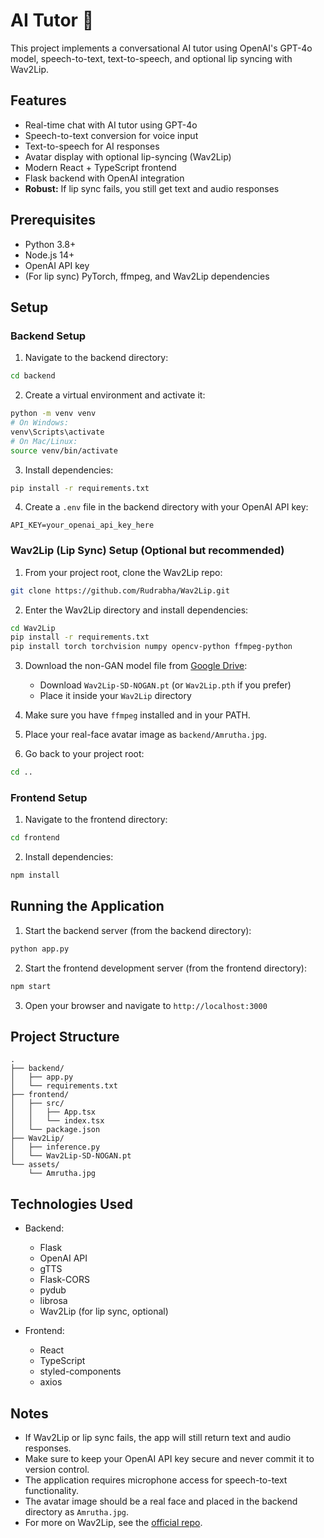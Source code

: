# AI Tutor 🤖

This project implements a conversational AI tutor using OpenAI's GPT-4o model, speech-to-text, text-to-speech, and optional lip syncing with Wav2Lip.

## Features

- Real-time chat with AI tutor using GPT-4o
- Speech-to-text conversion for voice input
- Text-to-speech for AI responses
- Avatar display with optional lip-syncing (Wav2Lip)
- Modern React + TypeScript frontend
- Flask backend with OpenAI integration
- **Robust:** If lip sync fails, you still get text and audio responses

## Prerequisites

- Python 3.8+
- Node.js 14+
- OpenAI API key
- (For lip sync) PyTorch, ffmpeg, and Wav2Lip dependencies

## Setup

### Backend Setup

1. Navigate to the backend directory:
```bash
cd backend
```

2. Create a virtual environment and activate it:
```bash
python -m venv venv
# On Windows:
venv\Scripts\activate
# On Mac/Linux:
source venv/bin/activate
```

3. Install dependencies:
```bash
pip install -r requirements.txt
```

4. Create a `.env` file in the backend directory with your OpenAI API key:
```
API_KEY=your_openai_api_key_here
```

### Wav2Lip (Lip Sync) Setup (Optional but recommended)

1. From your project root, clone the Wav2Lip repo:
```bash
git clone https://github.com/Rudrabha/Wav2Lip.git
```

2. Enter the Wav2Lip directory and install dependencies:
```bash
cd Wav2Lip
pip install -r requirements.txt
pip install torch torchvision numpy opencv-python ffmpeg-python
```

3. Download the non-GAN model file from [Google Drive](https://drive.google.com/drive/folders/153HLrqlBNxzZcHi17PEvP09kkAfzRshM?usp=share_link):
   - Download `Wav2Lip-SD-NOGAN.pt` (or `Wav2Lip.pth` if you prefer)
   - Place it inside your `Wav2Lip` directory

4. Make sure you have `ffmpeg` installed and in your PATH.

5. Place your real-face avatar image as `backend/Amrutha.jpg`.

6. Go back to your project root:
```bash
cd ..
```

### Frontend Setup

1. Navigate to the frontend directory:
```bash
cd frontend
```

2. Install dependencies:
```bash
npm install
```

## Running the Application

1. Start the backend server (from the backend directory):
```bash
python app.py
```

2. Start the frontend development server (from the frontend directory):
```bash
npm start
```

3. Open your browser and navigate to `http://localhost:3000`

## Project Structure

```
.
├── backend/
│   ├── app.py
│   └── requirements.txt
├── frontend/
│   ├── src/
│   │   ├── App.tsx
│   │   └── index.tsx
│   └── package.json
├── Wav2Lip/
│   ├── inference.py
│   └── Wav2Lip-SD-NOGAN.pt
└── assets/
    └── Amrutha.jpg
```

## Technologies Used

- Backend:
  - Flask
  - OpenAI API
  - gTTS
  - Flask-CORS
  - pydub
  - librosa
  - Wav2Lip (for lip sync, optional)

- Frontend:
  - React
  - TypeScript
  - styled-components
  - axios

## Notes

- If Wav2Lip or lip sync fails, the app will still return text and audio responses.
- Make sure to keep your OpenAI API key secure and never commit it to version control.
- The application requires microphone access for speech-to-text functionality.
- The avatar image should be a real face and placed in the backend directory as `Amrutha.jpg`.
- For more on Wav2Lip, see the [official repo](https://github.com/Rudrabha/Wav2Lip?tab=readme-ov-file). 

